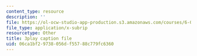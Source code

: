 ```yaml
---
content_type: resource
description: ''
file: https://ol-ocw-studio-app-production.s3.amazonaws.com/courses/6-046j-design-and-analysis-of-algorithms-spring-2015/06ca1bf29738056df55788c779fc6360_VYZGlgzr_As.srt
file_type: application/x-subrip
resourcetype: Other
title: 3play caption file
uid: 06ca1bf2-9738-056d-f557-88c779fc6360
---
```

